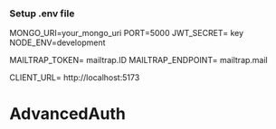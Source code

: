 
### Setup .env file

MONGO_URI=your_mongo_uri
PORT=5000
JWT_SECRET= key
NODE_ENV=development

MAILTRAP_TOKEN= mailtrap.ID
MAILTRAP_ENDPOINT= mailtrap.mail

CLIENT_URL= http://localhost:5173


# AdvancedAuth

